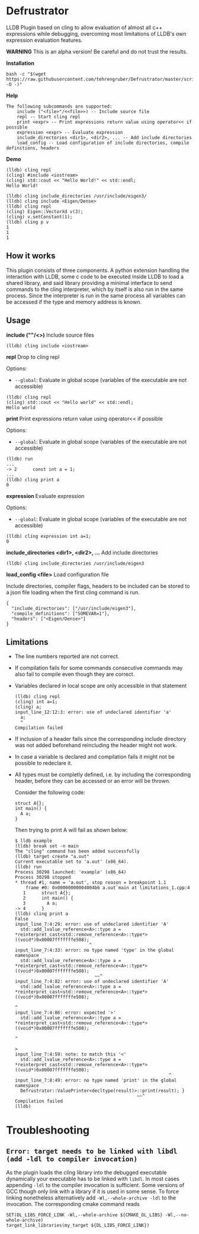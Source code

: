 # Defrustrator

LLDB Plugin based on cling to allow evaluation of almost all c++ expressions while debugging, overcoming most limitations
of LLDB's own expression evaluation features.

__WARNING__ This is an alpha version! Be careful and do not trust the results.

__Installation__

```
bash -c "$(wget https://raw.githubusercontent.com/tehrengruber/Defrustrator/master/scripts/install.sh -O -)"
```

__Help__
```
The following subcommands are supported:
    include ("<file>"/<<file>>) -- Include source file
    repl -- Start cling repl
    print <expr> -- Print expressions return value using operator<< if possible
    expression <expr> -- Evaluate expression
    include_directories <dir1>, <dir2>, ... -- Add include directories
    load_config -- Load configuration of include directories, compile definitions, headers
```

__Demo__
```
(lldb) cling repl
(cling) #include <iostream>
(cling) std::cout << "Hello World!" << std::endl;
Hello World!
```

```
(lldb) cling include_directories /usr/include/eigen3/
(lldb) cling include <Eigen/Dense>
(lldb) cling repl
(cling) Eigen::VectorXd v(3);
(cling) v.setConstant(1);
(lldb) cling p v
1
1
1
```

## How it works

This plugin consists of three components. A python extension handling the interaction with LLDB, some c code to be 
executed inside LLDB to load a shared library, and said library providing a minimal interface to send commands to the 
cling interpreter, which by itself is also run in the same process. Since the interpreter is run in the same process
all variables can be accessed if the type and memory address is known.

## Usage

__include ("<file>"/<<file>>)__ Include source files

```
(lldb) cling include <iostream>
```

__repl__ Drop to cling repl

Options:
 - `--global`: Evaluate in global scope (variables of the executable are not accessible)

```
(lldb) cling repl
(cling) std::cout << "Hello world" << std::endl;
Hello world
```

__print <expr>__ Print expressions return value using operator<< if possible

Options:
 - `--global`: Evaluate in global scope (variables of the executable are not accessible)

```
(lldb) run
...
-> 2   	  const int a = 1;
...
(lldb) cling print a
0
```

__expression <expr>__ Evaluate expression

Options:
 - `--global`: Evaluate in global scope (variables of the executable are not accessible)

```
(lldb) cling expression int a=1;
0
```

__include_directories \<dir1\>, \<dir2\>, ...__ Add include directories

```
(lldb) cling include_directories /usr/include/eigen3
```

__load_config \<file\>__ Load configuration file

Include directories, compiler flags, headers to be included can be stored to a json file loading when the first cling
command is run.

```
{
  "include_directories": ["/usr/include/eigen3"],
  "compile_definitions": ["SOMEVAR=1"],
  "headers": ["<Eigen/Dense>"]
}
```

## Limitations

- The line numbers reported are not correct.

- If compilation fails for some commands consecutive commands may also fail to compile even though they are correct.

- Variables declared in local scope are only accessible in that statement

    ```
    (lldb) cling repl
    (cling) int a=1;
    (cling) a;
    input_line_12:12:3: error: use of undeclared identifier 'a'
      a;
      ^
    Compilation failed
    ```

- If inclusion of a header fails since the corresponding include directory was not added beforehand reincluding the
  header might not work.

- In case a variable is declared and compilation fails it might not be possible to redeclare it.

- All types must be completly defined, i.e. by including the corresponding header, before they can be accessed
  or an error will be thrown.

  Consider the following code:
  ```
  struct A{};
  int main() {
    A a;
  }
  ```
  Then trying to print A will fail as shown below:
  ```
  $ lldb example
  (lldb) break set -n main
  The "cling" command has been added successfully
  (lldb) target create "a.out"
  Current executable set to 'a.out' (x86_64).
  (lldb) run
  Process 30298 launched: 'example' (x86_64)
  Process 30298 stopped
  * thread #1, name = 'a.out', stop reason = breakpoint 1.1
      frame #0: 0x00000000004004b6 a.out`main at limitations_1.cpp:4
     1   	struct A{};
     2   	int main() {
     3   	  A a;
  -> 4   	}
  (lldb) cling print a
  False
  input_line_7:4:29: error: use of undeclared identifier 'A'
    std::add_lvalue_reference<A>::type a = *reinterpret_cast<std::remove_reference<A>::type*>((void*)0x00007fffffffe508);
                              ^
  input_line_7:4:33: error: no type named 'type' in the global namespace
    std::add_lvalue_reference<A>::type a = *reinterpret_cast<std::remove_reference<A>::type*>((void*)0x00007fffffffe508);
                                ~~^
  input_line_7:4:82: error: use of undeclared identifier 'A'
    std::add_lvalue_reference<A>::type a = *reinterpret_cast<std::remove_reference<A>::type*>((void*)0x00007fffffffe508);
                                                                                   ^
  input_line_7:4:86: error: expected '>'
    std::add_lvalue_reference<A>::type a = *reinterpret_cast<std::remove_reference<A>::type*>((void*)0x00007fffffffe508);
                                                                                       ^
                                                                                       >
  input_line_7:4:59: note: to match this '<'
    std::add_lvalue_reference<A>::type a = *reinterpret_cast<std::remove_reference<A>::type*>((void*)0x00007fffffffe508);
                                                            ^
  input_line_7:8:49: error: no type named 'print' in the global namespace
    Defrustrator::ValuePrinter<decltype(result)>::print(result); }
                                                ~~^
  Compilation failed
  (lldb)
  ```

# Troubleshooting

## `Error: target needs to be linked with libdl (add -ldl to compiler invocation)`

As the plugin loads the cling library into the debugged executable dynamically your executable has to be linked with `libdl`. In most cases appending `-ldl` to the compiler invocation is sufficient. Some versions of GCC though only link with a library if it is used in some sense. To force linking nonetheless alternatively add `-Wl,--whole-archive -ldl` to the invocation. The corresponding cmake command reads

```
SET(DL_LIBS_FORCE_LINK -Wl,--whole-archive ${CMAKE_DL_LIBS} -Wl,--no-whole-archive)
target_link_libraries(my_target ${DL_LIBS_FORCE_LINK})
```
